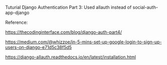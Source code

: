 Tuturial Django Authentication Part 3: 
Used allauth instead of social-auth-app-django

Reference:

https://thecodinginterface.com/blog/django-auth-part4/

https://medium.com/@whizzoe/in-5-mins-set-up-google-login-to-sign-up-users-on-django-e71d5c38f5d5

https://django-allauth.readthedocs.io/en/latest/installation.html

